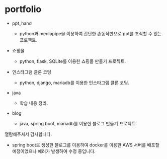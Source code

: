 # portfolio

+ ppt_hand
  * python과 mediapipe을 이용하여 간단한 손동작만으로 ppt를 조작할 수 있는 프로젝트.

  
  

+ 쇼핑몰
  * python, flask, SQLite를 이용한 쇼핑몰 만들기 프로젝트.
  
  
  

+ 인스타그램 클론 코딩
  * python, django, mariadb를 이용한 인스타그램 클론 코딩.
  
  
  

+ java
  * 학습 내용 정리.
  
  
  

+ blog
  * java, spring boot, mariadb를 이용한 블로그 만들기 프로젝트.
  




열람해주셔서 감사합니다.

* spring boot로 생성한 블로그를 이용하여 docker를 이용한 AWS 서버를 배포할 예정이었으나 에러가 발생하여 수정 중입니다.
